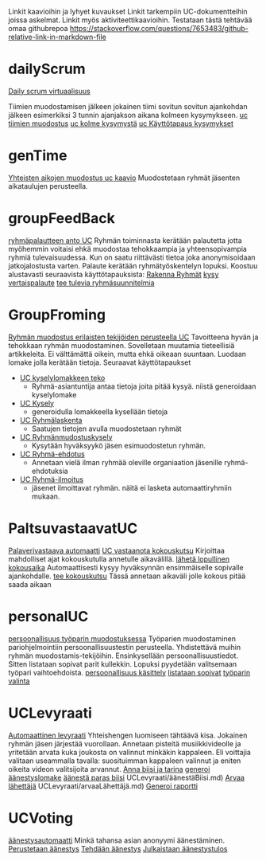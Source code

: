 Linkit kaavioihin ja lyhyet kuvaukset
Linkit tarkempiin UC-dokumentteihin joissa askelmat. Linkit myös aktiviteettikaavioihin.
Testataan tästä tehtävää omaa githubrepoa
https://stackoverflow.com/questions/7653483/github-relative-link-in-markdown-file

# dailyScrum
[Daily scrum virtuaalisuus](./dailyScrum.uxf)

Tiimien muodostamisen jälkeen jokainen tiimi sovitun sovitun ajankohdan jälkeen esimerkiksi 3 tunnin ajanjakson aikana kolmeen kysymykseen.
[uc tiimien muodostus](./../UCKuvaukset/dailyscrum/MuodostetaanTiimit.md)
[uc kolme kysymystä](./../UCKuvaukset/dailyscrum/kolmeKysymysta.md)
[uc Käyttötapaus kysymykset](./../UCKuvaukset/dailyscrum/KäyttötapausOngelmat.md)

# genTime
[Yhteisten aikojen muodostus uc kaavio](./genTime.uxf)
Muodostetaan ryhmät jäsenten aikataulujen perusteella. 
[](./../UCKuvaukset/genTime/teeAikatauluKaavain.md)
[](./../UCKuvaukset/genTime/kyselläänAikataulutRyhmät.md)
[](./../UCKuvaukset/genTime/ValitaanRyhmä.md)

# groupFeedBack
[ryhmäpalautteen anto UC](./groupFeedback.uxf)
[](./../UCKuvaukset/groupFeedBack.md)
Ryhmän toiminnasta kerätään palautetta jotta myöhemmin voitaisi ehkä muodostaa tehokkaampia ja yhteensopivampia ryhmiä tulevaisuudessa. Kun on saatu riittävästi tietoa joka anonymisoidaan jatkojalostusta varten. Palaute kerätään ryhmätyöskentelyn lopuksi. Koostuu alustavasti seuraavista käyttötapauksista: 
[Rakenna Ryhmät](./../UCKuvaukset/groupFeedBack/RakennaRyhmät.md)
[kysy vertaispalaute](./../UCKuvaukset/groupFeedBack.md)
[tee tulevia ryhmäsuunnitelmia](./../UCKuvaukset/groupFeedBack.md)


# GroupFroming
[Ryhmän muodostus erilaisten tekijöiden perusteella UC](groupForming.uxf)
[](./../UCKuvaukset/GroupFroming/)
Tavoitteena hyvän ja tehokkaan ryhmän muodostaminen. Sovelletaan muutamia tieteellisiä artikkeleita. Ei välttämättä oikein, mutta ehkä oikeaan suuntaan. Luodaan lomake jolla kerätään tietoja. Seuraavat käyttötapaukset
* [UC kyselylomakkeen teko](./../UCKuvaukset/GroupFroming/kyselylomakkeenteko.md)
    * Ryhmä-asiantuntija antaa tietoja joita pitää kysyä. niistä generoidaan kyselylomake
* [UC Kysely](./../UCKuvaukset/GroupFroming/kysely.md)
    * generoidulla lomakkeella kysellään tietoja
* [UC Ryhmälaskenta](./../UCKuvaukset/GroupFroming/ryhmälaskenta.md)
    * Saatujen tietojen avulla muodostetaan ryhmät
* [UC Ryhmänmudostuskysely](./../UCKuvaukset/GroupFroming/ryhmänmuodostuskysely.md)
    * Kysytään hyväksyykö jäsen esimuodostetun ryhmän. 
* [UC Ryhmä-ehdotus](./../UCKuvaukset/GroupFroming/ryhmäehdotus.md)
    * Annetaan vielä ilman ryhmää oleville organiaation jäsenille ryhmä-ehdotuksia
* [UC Ryhmä-ilmoitus](./../UCKuvaukset/GroupFroming/ryhmäilmoitus.md)
    * jäsenet ilmoittavat ryhmän. näitä ei lasketa automaattiryhmiin mukaan. 

# PaltsuvastaavatUC
[Palaverivastaava automaatti](PaltsuvastaavaUC.uxf)
[UC vastaanota kokouskutsu](./../UCKuvaukset/PaltsuvastaavatUC/vastaanotaKokouskutsu.md)
Kirjoittaa mahdolliset ajat kokouskutulla annetulle aikavälillä. 
[lähetä lopullinen kokousaika](./../UCKuvaukset/PaltsuvastaavatUC/lähetäLopullinen.md)
Automaattisesti kysyy hyväksynnän ensimmäiselle sopivalle ajankohdalle. 
[tee kokouskutsu](./../UCKuvaukset/PaltsuvastaavatUC/TeeKokouskutsu.md)
Tässä annetaan aikaväli jolle kokous pitää saada aikaan
# personalUC
[persoonallisuus työparin muodostuksessa](personalUC.uxf)
[](./../UCKuvaukset/personalUC/)
Työparien muodostaminen pariohjelmointiin persoonallisuustestin perusteella. Yhdistettävä muihin ryhmän muodostamis-tekijöihin. Ensinkysellään persoonallisuustiedot. Sitten listataan sopivat parit kullekkin. Lopuksi pyydetään valitsemaan työpari vaihtoehdoista.
[persoonallisuus käsittely](./../UCKuvaukset/personalUC/persoonallisuusKäsittely.mf)
[listataan sopivat](./../UCKuvaukset/personalUC/ListataanSopivat.md)
[työparin valinta](./../UCKuvaukset/personalUC/työaprinValinta.md)

# UCLevyraati
[Automaattinen levyraati](UCLevyraati.uxf)
[](./../UCKuvaukset/UCLevyraati/)
Yhteishengen luomiseen tähtäävä kisa. Jokainen ryhmän jäsen järjestää vuorollaan. Annetaan pisteitä musiikkivideolle ja yritetään arvata kuka joukosta on valinnut minkäkin kappaleen. Eli voittajia valitaan useammalla tavalla: suosituimman kappaleen valinnut ja eniten oikeita videon valitsijoita arvannut. 
[Anna biisi ja tarina](./../UCKuvaukset/UCLevyraati/biisiJaTarina.md)
[generoi äänestyslomake](./../UCKuvaukset/UCLevyraati/generoiäänestyslomake.md)
[äänestä paras biisi](./../UCKuvaukset/UCLevyraati/)
UCLevyraati/äänestäBiisi.md)
[Arvaa lähettäjä](./../UCKuvaukset/UCLevyraati/)
UCLevyraati/arvaaLähettäjä.md)
[Generoi raportti](./../UCKuvaukset/UCLevyraati/generoiRaportti.md)

# UCVoting
[äänestysautomaatti](UCVoting.uxf)
Minkä tahansa asian anonyymi äänestäminen. 
[Perustetaan äänestys](./../UCKuvaukset/UCVoting/PerustaÄänestys.md)
[Tehdään äänestys](./../UCKuvaukset/UCVoting/teeÄänestys.md)
[Julkaistaan äänestystulos](./../UCKuvaukset/UCVoting/JulkaiseTulos.md)

